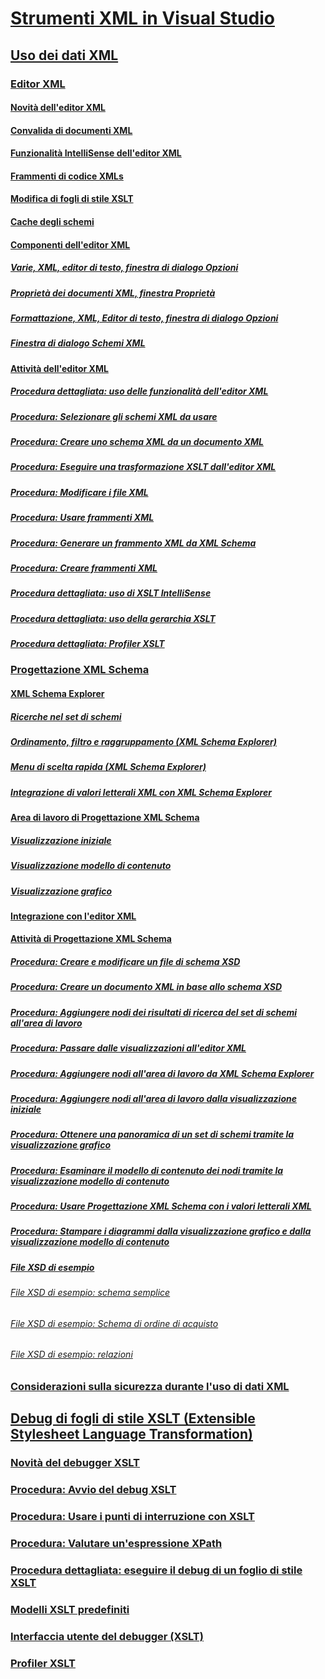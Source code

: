 # [Strumenti XML in Visual Studio](xml-tools-in-visual-studio.md)
## [Uso dei dati XML](working-with-xml-data.md)
### [Editor XML](xml-editor.md)
#### [Novità dell'editor XML](what-s-new-in-the-xml-editor.md)
#### [Convalida di documenti XML](xml-document-validation.md)
#### [Funzionalità IntelliSense dell'editor XML](xml-editor-intellisense-features.md)
#### [Frammenti di codice XMLs](xml-snippets.md)
#### [Modifica di fogli di stile XSLT](editing-xslt-style-sheets.md)
#### [Cache degli schemi](schema-cache.md)
#### [Componenti dell'editor XML](xml-editor-components.md)
##### [Varie, XML, editor di testo, finestra di dialogo Opzioni](miscellaneous-xml-text-editor-options-dialog-box.md)
##### [Proprietà dei documenti XML, finestra Proprietà](xml-document-properties-properties-window.md)
##### [Formattazione, XML, Editor di testo, finestra di dialogo Opzioni](formatting-xml-text-editor-options-dialog-box.md)
##### [Finestra di dialogo Schemi XML](xml-schemas-dialog-box.md)
#### [Attività dell'editor XML](xml-editor-tasks.md)
##### [Procedura dettagliata: uso delle funzionalità dell'editor XML](walkthrough-using-xml-editor-features.md)
##### [Procedura: Selezionare gli schemi XML da usare](how-to-select-the-xml-schemas-to-use.md)
##### [Procedura: Creare uno schema XML da un documento XML](how-to-create-an-xml-schema-from-an-xml-document.md)
##### [Procedura: Eseguire una trasformazione XSLT dall'editor XML](how-to-execute-an-xslt-transformation-from-the-xml-editor.md)
##### [Procedura: Modificare i file XML](how-to-edit-xml-files.md)
##### [Procedura: Usare frammenti XML](how-to-use-xml-snippets.md)
##### [Procedura: Generare un frammento XML da XML Schema](how-to-generate-an-xml-snippet-from-an-xml-schema.md)
##### [Procedura: Creare frammenti XML](how-to-create-xml-snippets.md)
##### [Procedura dettagliata: uso di XSLT IntelliSense](walkthrough-using-xslt-intellisense.md)
##### [Procedura dettagliata: uso della gerarchia XSLT](walkthrough-using-xslt-hierarchy.md)
##### [Procedura dettagliata: Profiler XSLT](walkthrough-xslt-profiler.md)
### [Progettazione XML Schema](xml-schema-designer.md)
#### [XML Schema Explorer](xml-schema-explorer.md)
##### [Ricerche nel set di schemi](searching-the-schema-set.md)
##### [Ordinamento, filtro e raggruppamento (XML Schema Explorer)](sorting-filtering-and-grouping-xml-schema-explorer.md)
##### [Menu di scelta rapida (XML Schema Explorer)](context-menus-xml-schema-explorer.md)
##### [Integrazione di valori letterali XML con XML Schema Explorer](integration-of-xml-literals-with-xml-schema-explorer.md)
#### [Area di lavoro di Progettazione XML Schema](xml-schema-designer-workspace.md)
##### [Visualizzazione iniziale](start-view.md)
##### [Visualizzazione modello di contenuto](content-model-view.md)
##### [Visualizzazione grafico](graph-view.md)
#### [Integrazione con l'editor XML](integration-with-xml-editor.md)
#### [Attività di Progettazione XML Schema](xml-schema-designer-tasks.md)
##### [Procedura: Creare e modificare un file di schema XSD](how-to-create-and-edit-an-xsd-schema-file.md)
##### [Procedura: Creare un documento XML in base allo schema XSD](how-to-create-an-xml-document-based-on-an-xsd-schema.md)
##### [Procedura: Aggiungere nodi dei risultati di ricerca del set di schemi all'area di lavoro](how-to-add-schema-set-search-result-nodes-to-the-workspace.md)
##### [Procedura: Passare dalle visualizzazioni all'editor XML](how-to-switch-between-views-and-the-xml-editor.md)
##### [Procedura: Aggiungere nodi all'area di lavoro da XML Schema Explorer](how-to-add-nodes-to-the-workspace-from-the-xml-schema-explorer.md)
##### [Procedura: Aggiungere nodi all'area di lavoro dalla visualizzazione iniziale](how-to-add-nodes-to-the-workspace-from-the-start-view.md)
##### [Procedura: Ottenere una panoramica di un set di schemi tramite la visualizzazione grafico](how-to-get-an-overview-of-a-schema-set-using-the-graph-view.md)
##### [Procedura: Esaminare il modello di contenuto dei nodi tramite la visualizzazione modello di contenuto](how-to-examine-the-content-model-of-nodes-using-the-content-model-view.md)
##### [Procedura: Usare Progettazione XML Schema con i valori letterali XML](how-to-use-the-xml-schema-designer-with-xml-literals.md)
##### [Procedura: Stampare i diagrammi dalla visualizzazione grafico e dalla visualizzazione modello di contenuto](how-to-print-diagrams-from-the-graph-view-and-the-content-model-view.md)
##### [File XSD di esempio](sample-xsd-files.md)
###### [File XSD di esempio: schema semplice](sample-xsd-file-simple-schema.md)
###### [File XSD di esempio: Schema di ordine di acquisto](sample-xsd-file-purchase-order-schema.md)
###### [File XSD di esempio: relazioni](sample-xsd-file-relationships.md)
### [Considerazioni sulla sicurezza durante l'uso di dati XML](security-considerations-when-working-with-xml-data.md)
## [Debug di fogli di stile XSLT (Extensible Stylesheet Language Transformation)](debugging-xslt.md)
### [Novità del debugger XSLT](what-s-new-in-the-xslt-debugger.md)
### [Procedura: Avvio del debug XSLT](how-to-start-debugging-xslt.md)
### [Procedura: Usare i punti di interruzione con XSLT](how-to-use-breakpoints-with-xslt.md)
### [Procedura: Valutare un'espressione XPath](how-to-evaluate-an-xpath-expression.md)
### [Procedura dettagliata: eseguire il debug di un foglio di stile XSLT](walkthrough-debug-an-xslt-style-sheet.md)
### [Modelli XSLT predefiniti](xslt-default-templates.md)
### [Interfaccia utente del debugger (XSLT)](debugger-user-interface-xslt.md)
### [Profiler XSLT](xslt-profiler.md)
